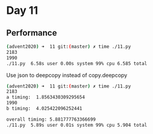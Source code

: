 # Day 11

## Performance
```bash
(advent2020) ➜  11 git:(master) ✗ time ./11.py 
2183
1990
./11.py  6.58s user 0.00s system 99% cpu 6.585 total
```

Use json to deepcopy instead of copy.deepcopy
```bash
(advent2020) ➜  11 git:(master) ✗ time ./11.py 
2183
a timing:  1.8563430309295654
1990
b timing:  4.025422096252441

overall timing: 5.881777763366699
./11.py  5.89s user 0.01s system 99% cpu 5.904 total
```
